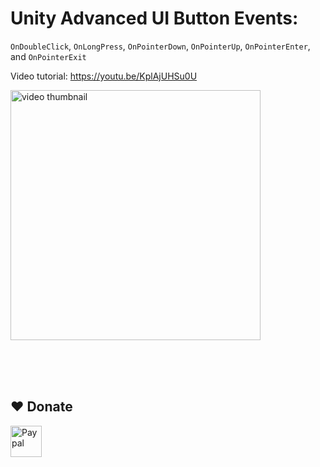 # Unity Advanced UI Button Events: 
```OnDoubleClick```, ```OnLongPress```, ```OnPointerDown```, ```OnPointerUp```, ```OnPointerEnter```, and  ```OnPointerExit```

Video tutorial: https://youtu.be/KplAjUHSu0U

<a href="https://youtu.be/KplAjUHSu0U"><img alt="video thumbnail" width="400px" src="https://img.youtube.com/vi/KplAjUHSu0U/0.jpg" /></a>



<br><br>
<br>
## ❤️ Donate  
<a href="https://paypal.me/hamzaherbou" title="https://paypal.me/hamzaherbou" target="_blank"><img align="left" height="50" src="https://www.mediafire.com/convkey/72dc/iz78ys7vtfsl957zg.jpg" alt="Paypal"></a>
    

